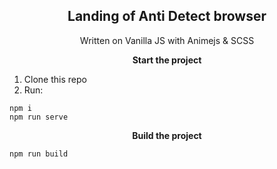 <h2 align="center">Landing of Anti Detect browser</h2>

<p align="center">
    Written on Vanilla JS with Animejs & SCSS
</p>

<p align="center"><b>Start the project</b></p>

<ol>
    <li>Clone this repo</li>
    <li>Run:</li>
</ol>
</p>

    npm i
    npm run serve

<p align="center"><b>Build the project</b></p>

    npm run build

